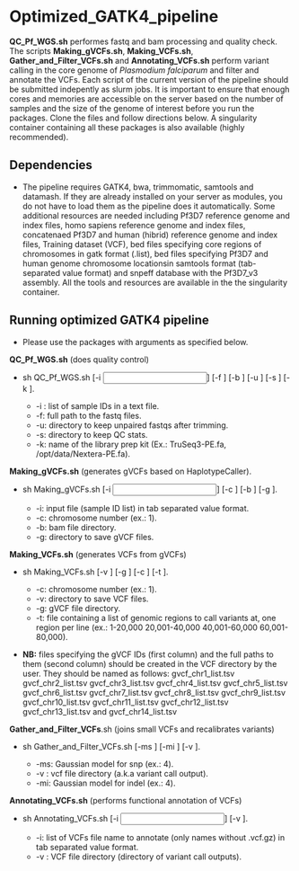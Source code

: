 # Optimized_GATK4_pipeline
**QC_Pf_WGS.sh** performes fastq and bam processing and quality check. 
The scripts **Making_gVCFs.sh**, **Making_VCFs.sh**, **Gather_and_Filter_VCFs.sh** and **Annotating_VCFs.sh** perform variant calling in the core genome of _Plasmodium falciparum_ and filter and annotate the VCFs.
Each script of the current version of the pipeline should be submitted indepently as slurm jobs. 
It is important to ensure that enough cores and memories are accessible on the server based on the number of samples and the size of the genome of interest before you run the packages. Clone the files and follow directions below.
A singularity container containing all these packages is also available (highly recommended).

## Dependencies

* The pipeline requires GATK4, bwa, trimmomatic, samtools and datamash. If they are already installed on your server as modules, you do not have to load them as the pipeline does it automatically. Some additional resources are needed including Pf3D7 reference genome and index files, homo sapiens reference genome and index files, concatenaed Pf3D7 and human (hibrid) reference genome and index files, Training dataset (VCF), bed files specifying core regions of chromosomes in gatk format (.list), bed files specifying Pf3D7 and human genome chromosome locationsin samtools format (tab-separated value format) and snpeff database with the Pf3D7_v3 assembly. All the tools and resources are available in the the singularity container.

## Running optimized GATK4 pipeline
* Please use the packages with arguments as specified below. 

**QC_Pf_WGS.sh** (does quality control)
* sh QC_Pf_WGS.sh [-i <input list>] [-f <fastq directory>] [-b <bam directory>] [-u <unpaired directory>] [-s <stat directory>] [-k <kit name>].
 
  -  -i : list of sample IDs in a text file.
  -  -f: full path to the fastq files.
  -  -u: directory to keep unpaired fastqs after trimming.
  -  -s: directory to keep QC stats.
  -  -k: name of the library prep kit (Ex.: TruSeq3-PE.fa, /opt/data/Nextera-PE.fa).

 
**Making_gVCFs.sh** (generates gVCFs based on HaplotypeCaller).
* sh Making_gVCFs.sh [-i <input>] [-c <chromosome number>] [-b <bam directory>] [-g <gVCF directory>].
  - -i: input file (sample ID list) in tab separated value format.
  - -c: chromosome number (ex.: 1).
  - -b: bam file directory.
  - -g: directory to save gVCF files.


**Making_VCFs.sh** (generates VCFs from gVCFs)
* sh Making_VCFs.sh [-v <VCF directory>] [-g <gVCF directory>] [-c <chromosome number>] [-t <region>].
   - -c: chromosome number (ex.: 1).
   - -v: directory to save VCF files.
   - -g: gVCF file directory.
   - -t: file containing a list of genomic regions to call variants at, one region per line (ex.: 1-20,000  20,001-40,000 40,001-60,000 60,001-80,000).
 
 * **NB:** files specifying the gVCF IDs (first column) and the full paths to them (second column) should be created in the VCF directory by the user. They should be named as follows: gvcf_chr1_list.tsv gvcf_chr2_list.tsv gvcf_chr3_list.tsv gvcf_chr4_list.tsv gvcf_chr5_list.tsv gvcf_chr6_list.tsv gvcf_chr7_list.tsv gvcf_chr8_list.tsv gvcf_chr9_list.tsv gvcf_chr10_list.tsv gvcf_chr11_list.tsv gvcf_chr12_list.tsv gvcf_chr13_list.tsv and gvcf_chr14_list.tsv
 
 **Gather_and_Filter_VCFs**.sh (joins small VCFs and recalibrates variants)
 * sh Gather_and_Filter_VCFs.sh [-ms <Gaussian model for snp>] [-mi <Gaussian model for indel>] [-v <VCF directory>].
    - -ms: Gaussian model for snp (ex.: 4).
    - -v : vcf file directory (a.k.a variant call output).
    - -mi: Gaussian model for indel (ex.: 4).
 
 
**Annotating_VCFs.sh** (performs functional annotation of VCFs)
 * sh  Annotating_VCFs.sh [-i <input>] [-v <VCF directory>].
   - -i: list of VCFs file name to annotate (only names without .vcf.gz) in tab separated value format.
   - -v : VCF file directory (directory of variant call outputs).
